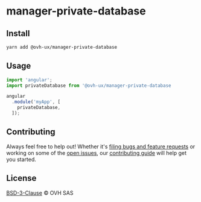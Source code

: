 # manager-private-database

## Install

```sh
yarn add @ovh-ux/manager-private-database
```

## Usage

```js
import 'angular';
import privateDatabase from '@ovh-ux/manager-private-database

angular
  .module('myApp', [
    privateDatabase,
  ]);
```

## Contributing

Always feel free to help out! Whether it's [filing bugs and feature requests](https://github.com/ovh-ux/manager/issues/new) or working on some of the [open issues](https://github.com/ovh-ux/manager/issues), our [contributing guide](CONTRIBUTING.md) will help get you started.

## License

[BSD-3-Clause](LICENSE) © OVH SAS
